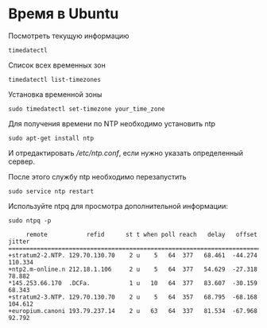 # Время в Ubuntu

Посмотреть текущую информацию

```
timedatectl
```

Cписок всех временных зон

```
timedatectl list-timezones
```

Установка временной зоны

```
sudo timedatectl set-timezone your_time_zone
```

Для получения времени по NTP необходимо установить ntp

```
sudo apt-get install ntp
```

И отредактировать */etc/ntp.conf*, если нужно указать определенный сервер.

После этого службу ntp необходимо перезапустить

```
sudo service ntp restart
```

Используйте ntpq для просмотра дополнительной информации:

```
sudo ntpq -p

     remote           refid      st t when poll reach   delay   offset  jitter
==============================================================================
+stratum2-2.NTP. 129.70.130.70    2 u    5   64  377   68.461  -44.274 110.334
+ntp2.m-online.n 212.18.1.106     2 u    5   64  377   54.629  -27.318  78.882
*145.253.66.170  .DCFa.           1 u   10   64  377   83.607  -30.159  68.343
+stratum2-3.NTP. 129.70.130.70    2 u    5   64  357   68.795  -68.168 104.612
+europium.canoni 193.79.237.14    2 u   63   64  337   81.534  -67.968  92.792
```